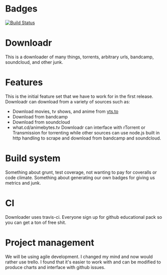 # Badges
[![Build Status](https://magnum.travis-ci.com/rainbowdash/Downloadr.svg?token=obG7J9zCFsGbkwgiDeJT)](https://magnum.travis-ci.com/rainbowdash/Downloadr)

# Downloadr
This is a downloader of many things, torrents, arbitrary urls, bandcamp,
 soundcloud, and other junk.

# Features
This is the initial feature set that we have to work for in the first release.
Downloadr can download from a variety of sources such as:
  * Download movies, tv shows, and anime from [yts.to](http://yts.to)
  * Download from bandcamp
  * Download from soundcloud
  * what.cd/animebytes.tv
Downloadr can interface with rTorrent or Transmission for torrenting 
while other sources can use node.js built in http handling to scrape and 
download from bandcamp and soundcloud.

# Build system
Something about grunt, test coverage, not wanting to pay for coveralls or 
code climate. Something about generating our own badges for giving us 
metrics and junk. 

# CI
Downloader uses travis-ci. Everyone sign up for github educational pack so 
you can get a ton of free shit.

# Project management
We will be using agile development. I changed my mind and now would rather 
use trello. I found that it's easier to work with and can be modified to 
produce charts and interface with github issues. 